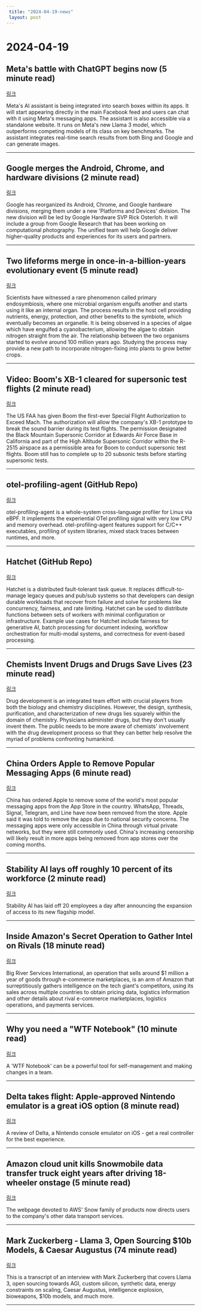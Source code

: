 ```yaml
---
 title: "2024-04-19-news"
 layout: post
---
```

<h1>2024-04-19</h1><h2>Meta's battle with ChatGPT begins now (5 minute read)</h2><p><a href="https://links.tldr.tech/nkzsWG">링크</a>  </p><p>Meta's AI assistant is being integrated into search boxes within its apps. It will start appearing directly in the main Facebook feed and users can chat with it using Meta's messaging apps. The assistant is also accessible via a standalone website. It runs on Meta's new Llama 3 model, which outperforms competing models of its class on key benchmarks. The assistant integrates real-time search results from both Bing and Google and can generate images. </p><hr /><h2>Google merges the Android, Chrome, and hardware divisions (2 minute read)</h2><p><a href="https://links.tldr.tech/CQkcqA">링크</a>  </p><p>Google has reorganized its Android, Chrome, and Google hardware divisions, merging them under a new 'Platforms and Devices' division. The new division will be led by Google Hardware SVP Rick Osterloh. It will include a group from Google Research that has been working on computational photography. The unified team will help Google deliver higher-quality products and experiences for its users and partners. </p><hr /><h2>Two lifeforms merge in once-in-a-billion-years evolutionary event (5 minute read)</h2><p><a href="https://links.tldr.tech/5Srwdw">링크</a>  </p><p>Scientists have witnessed a rare phenomenon called primary endosymbiosis, where one microbial organism engulfs another and starts using it like an internal organ. The process results in the host cell providing nutrients, energy, protection, and other benefits to the symbiote, which eventually becomes an organelle. It is being observed in a species of algae which have engulfed a cyanobacterium, allowing the algae to obtain nitrogen straight from the air. The relationship between the two organisms started to evolve around 100 million years ago. Studying the process may provide a new path to incorporate nitrogen-fixing into plants to grow better crops. </p><hr /><h2>Video: Boom's XB-1 cleared for supersonic test flights (2 minute read)</h2><p><a href="https://links.tldr.tech/cFYrtR">링크</a>  </p><p>The US FAA has given Boom the first-ever Special Flight Authorization to Exceed Mach. The authorization will allow the company's XB-1 prototype to break the sound barrier during its test flights. The permission designated the Black Mountain Supersonic Corridor at Edwards Air Force Base in California and part of the High Altitude Supersonic Corridor within the R-2515 airspace as a permissible area for Boom to conduct supersonic test flights. Boom still has to complete up to 20 subsonic tests before starting supersonic tests. </p><hr /><h2>otel-profiling-agent (GitHub Repo)</h2><p><a href="https://links.tldr.tech/LbJWOe">링크</a>  </p><p>otel-profiling-agent is a whole-system cross-language profiler for Linux via eBPF. It implements the experiential OTel profiling signal with very low CPU and memory overhead. otel-profiling-agent features support for C/C++ executables, profiling of system libraries, mixed stack traces between runtimes, and more. </p><hr /><h2>Hatchet (GitHub Repo)</h2><p><a href="https://links.tldr.tech/x427hl">링크</a>  </p><p>Hatchet is a distributed fault-tolerant task queue. It replaces difficult-to-manage legacy queues and pub/sub systems so that developers can design durable workloads that recover from failure and solve for problems like concurrency, fairness, and rate limiting. Hatchet can be used to distribute functions between sets of workers with minimal configuration or infrastructure. Example use cases for Hatchet include fairness for generative AI, batch processing for document indexing, workflow orchestration for multi-modal systems, and correctness for event-based processing. </p><hr /><h2>Chemists Invent Drugs and Drugs Save Lives (23 minute read)</h2><p><a href="https://bit.ly/3W5TSK9">링크</a>  </p><p>Drug development is an integrated team effort with crucial players from both the biology and chemistry disciplines. However, the design, synthesis, purification, and characterization of new drugs lies squarely within the domain of chemistry. Physicians administer drugs, but they don't usually invent them. The public needs to be more aware of chemists' involvement with the drug development process so that they can better help resolve the myriad of problems confronting humankind. </p><hr /><h2>China Orders Apple to Remove Popular Messaging Apps (6 minute read)</h2><p><a href="https://links.tldr.tech/JG8YCD">링크</a>  </p><p>China has ordered Apple to remove some of the world's most popular messaging apps from the App Store in the country. WhatsApp, Threads, Signal, Telegram, and Line have now been removed from the store. Apple said it was told to remove the apps due to national security concerns. The messaging apps were only accessible in China through virtual private networks, but they were still commonly used. China's increasing censorship will likely result in more apps being removed from app stores over the coming months. </p><hr /><h2>Stability AI lays off roughly 10 percent of its workforce (2 minute read)</h2><p><a href="https://links.tldr.tech/tjdUPP">링크</a>  </p><p>Stability AI has laid off 20 employees a day after announcing the expansion of access to its new flagship model. </p><hr /><h2>Inside Amazon's Secret Operation to Gather Intel on Rivals (18 minute read)</h2><p><a href="https://bit.ly/3W7tfEY">링크</a>  </p><p>Big River Services International, an operation that sells around $1 million a year of goods through e-commerce marketplaces, is an arm of Amazon that surreptitiously gathers intelligence on the tech giant's competitors, using its sales across multiple countries to obtain pricing data, logistics information and other details about rival e-commerce marketplaces, logistics operations, and payments services. </p><hr /><h2>Why you need a "WTF Notebook" (10 minute read)</h2><p><a href="https://links.tldr.tech/DseSAD">링크</a>  </p><p>A 'WTF Notebook' can be a powerful tool for self-management and making changes in a team. </p><hr /><h2>Delta takes flight: Apple-approved Nintendo emulator is a great iOS option (8 minute read)</h2><p><a href="https://links.tldr.tech/mQleLg">링크</a>  </p><p>A review of Delta, a Nintendo console emulator on iOS - get a real controller for the best experience. </p><hr /><h2>Amazon cloud unit kills Snowmobile data transfer truck eight years after driving 18-wheeler onstage (5 minute read)</h2><p><a href="https://links.tldr.tech/nQ5TuJ">링크</a>  </p><p>The webpage devoted to AWS' Snow family of products now directs users to the company's other data transport services. </p><hr /><h2>Mark Zuckerberg - Llama 3, Open Sourcing $10b Models, &amp; Caesar Augustus (74 minute read)</h2><p><a href="https://links.tldr.tech/Nnciwi">링크</a>  </p><p>This is a transcript of an interview with Mark Zuckerberg that covers Llama 3, open sourcing towards AGI, custom silicon, synthetic data, energy constraints on scaling, Caesar Augustus, intelligence explosion, bioweapons, $10b models, and much more. </p><hr />